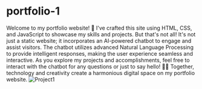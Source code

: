 # portfolio-1 
Welcome to my portfolio website!
🚀 I've crafted this site using HTML, CSS, and JavaScript to showcase my skills and projects. But that's not all! It's not just a static website; it incorporates an AI-powered chatbot to engage and assist visitors. The chatbot utilizes advanced Natural Language Processing to provide intelligent responses, making the user experience seamless and interactive. As you explore my projects and accomplishments, feel free to interact with the chatbot for any questions or just to say hello! 🤖💬 Together, technology and creativity create a harmonious digital space on my portfolio website.
![Project1](https://github.com/harsh160311/Codsoft/assets/82533066/59e2921b-0a9b-41ed-a483-f752be1533c0)
